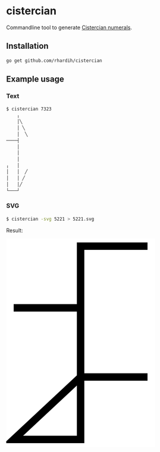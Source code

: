 # cistercian

Commandline tool to generate [Cistercian numerals].

## Installation

```bash
go get github.com/rhardih/cistercian
```

## Example usage

### Text

```bash
$ cistercian 7323
    ╷
    │╲
    │ ╲
    │  ╲
────┤
    │
    │
    │
╷   │
│   │  ╱
│   │ ╱
│   │╱
└───┘
```

### SVG

```bash
$ cistercian -svg 5221 > 5221.svg
```

Result:

![5221](https://raw.githubusercontent.com/rhardih/cistercian/main/5221.svg)

[Cistercian numerals]: https://en.wikipedia.org/wiki/Cistercian_numerals
